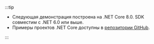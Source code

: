 :::tip

- Следующая демонстрация построена на .NET Core 8.0. SDK совместим с .NET 6.0 или выше.
- Примеры проектов .NET Core доступны в [репозитории GitHub](https://github.com/logto-io/csharp).

:::
